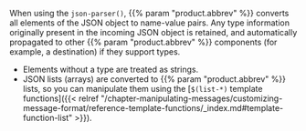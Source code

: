 <!-- This file is under the copyright of Axoflow, and licensed under Apache License 2.0, except for using the Axoflow and AxoSyslog trademarks. -->
When using the `json-parser()`, {{% param "product.abbrev" %}} converts all elements of the JSON object to name-value pairs. Any type information originally present in the incoming JSON object is retained, and automatically propagated to other {{% param "product.abbrev" %}} components (for example, a destination) if they support types.
   - Elements without a type are treated as strings.
   - JSON lists (arrays) are converted to {{% param "product.abbrev" %}} lists, so you can manipulate them using the [`$(list-*)` template functions]({{< relref "/chapter-manipulating-messages/customizing-message-format/reference-template-functions/_index.md#template-function-list" >}}).